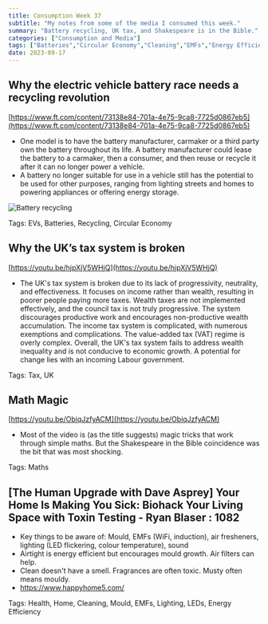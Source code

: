 ```yaml
---
title: Consumption Week 37
subtitle: "My notes from some of the media I consumed this week."
summary: "Battery recycling, UK tax, and Shakespeare is in the Bible."
categories: ["Consumption and Media"]
tags: ["Batteries","Circular Economy","Cleaning","EMFs","Energy Efficiency","EVs","Health","Home","LEDs","Lighting","Maths","Mould","Recycling","Tax","UK"]
date: 2023-09-17
---
```

## Why the electric vehicle battery race needs a recycling revolution

[https://www.ft.com/content/73138e84-701a-4e75-9ca8-7725d0867eb5](https://www.ft.com/content/73138e84-701a-4e75-9ca8-7725d0867eb5)

- One model is to have the battery manufacturer, carmaker or a third party own the battery throughout its life. A battery manufacturer could lease the battery to a carmaker, then a consumer, and then reuse or recycle it after it can no longer power a vehicle.
- A battery no longer suitable for use in a vehicle still has the potential to be used for other purposes, ranging from lighting streets and homes to powering appliances or offering energy storage.

![Battery recycling](/images/sections/consumption-and-media/week37.png)

Tags: EVs, Batteries, Recycling, Circular Economy

## Why the UK’s tax system is broken

[https://youtu.be/hjpXjV5WHjQ](https://youtu.be/hjpXjV5WHjQ)

- The UK's tax system is broken due to its lack of progressivity, neutrality, and effectiveness. It focuses on income rather than wealth, resulting in poorer people paying more taxes. Wealth taxes are not implemented effectively, and the council tax is not truly progressive. The system discourages productive work and encourages non-productive wealth accumulation. The income tax system is complicated, with numerous exemptions and complications. The value-added tax (VAT) regime is overly complex. Overall, the UK's tax system fails to address wealth inequality and is not conducive to economic growth. A potential for change lies with an incoming Labour government.

Tags: Tax, UK

## Math Magic

[https://youtu.be/ObiqJzfyACM](https://youtu.be/ObiqJzfyACM)

- Most of the video is (as the title suggests) magic tricks that work through simple maths. But the Shakespeare in the Bible coincidence was the bit that was most shocking.

Tags: Maths

## [The Human Upgrade with Dave Asprey] Your Home Is Making You Sick: Biohack Your Living Space with Toxin Testing - Ryan Blaser : 1082

- Key things to be aware of: Mould, EMFs (WiFi, induction), air fresheners, lighting (LED flickering, colour temperature), sound
- Airtight is energy efficient but encourages mould growth. Air filters can help.
- Clean doesn't have a smell. Fragrances are often toxic. Musty often means mouldy.
- https://www.happyhome5.com/

Tags: Health, Home, Cleaning, Mould, EMFs, Lighting, LEDs, Energy Efficiency